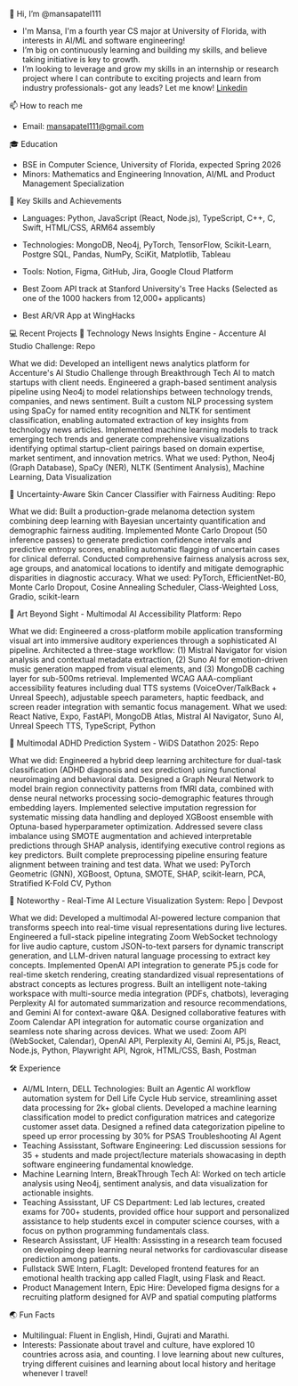👋 Hi, I’m @mansapatel111
- I'm Mansa, I'm a fourth year CS major at University of Florida, with interests in AI/ML and software engineering!
- I’m big on continuously learning and building my skills, and believe taking initiative is key to growth.
- I’m looking to leverage and grow my skills in an internship or research project where I can contribute to exciting projects and learn from industry professionals- got any leads? Let me know! [Linkedin](https://www.linkedin.com/in/mansa-patel/)

📫 How to reach me
- Email: mansapatel111@gmail.com 

🎓 Education
- BSE in Computer Science, University of Florida, expected Spring 2026
- Minors: Mathematics and Engineering Innovation, AI/ML and Product Management Specialization 

🌟 Key Skills and Achievements
- Languages: Python, JavaScript (React, Node.js), TypeScript, C++, C, Swift, HTML/CSS, ARM64 assembly
- Technologies: MongoDB,  Neo4j, PyTorch, TensorFlow, Scikit-Learn, Postgre SQL, Pandas, NumPy, SciKit, Matplotlib, Tableau

- Tools: Notion, Figma, GitHub, Jira, Google Cloud Platform
- Best Zoom API track at Stanford University's Tree Hacks (Selected as one of the 1000 hackers from 12,000+ applicants)
- Best AR/VR App at WingHacks 

💻 Recent Projects
🏢 Technology News Insights Engine - Accenture AI Studio Challenge: Repo

What we did: Developed an intelligent news analytics platform for Accenture's AI Studio Challenge through Breakthrough Tech AI to match startups with client needs. Engineered a graph-based sentiment analysis pipeline using Neo4j to model relationships between technology trends, companies, and news sentiment. Built a custom NLP processing system using SpaCy for named entity recognition and NLTK for sentiment classification, enabling automated extraction of key insights from technology news articles. Implemented machine learning models to track emerging tech trends and generate comprehensive visualizations identifying optimal startup-client pairings based on domain expertise, market sentiment, and innovation metrics.
What we used: Python, Neo4j (Graph Database), SpaCy (NER), NLTK (Sentiment Analysis), Machine Learning, Data Visualization


🔬 Uncertainty-Aware Skin Cancer Classifier with Fairness Auditing: Repo

What we did: Built a production-grade melanoma detection system combining deep learning with Bayesian uncertainty quantification and demographic fairness auditing. Implemented Monte Carlo Dropout (50 inference passes) to generate prediction confidence intervals and predictive entropy scores, enabling automatic flagging of uncertain cases for clinical deferral. Conducted comprehensive fairness analysis across sex, age groups, and anatomical locations to identify and mitigate demographic disparities in diagnostic accuracy.
What we used: PyTorch, EfficientNet-B0, Monte Carlo Dropout, Cosine Annealing Scheduler, Class-Weighted Loss, Gradio, scikit-learn


🎨 Art Beyond Sight - Multimodal AI Accessibility Platform: Repo

What we did: Engineered a cross-platform mobile application transforming visual art into immersive auditory experiences through a sophisticated AI pipeline. Architected a three-stage workflow: (1) Mistral Navigator for vision analysis and contextual metadata extraction, (2) Suno AI for emotion-driven music generation mapped from visual elements, and (3) MongoDB caching layer for sub-500ms retrieval. Implemented WCAG AAA-compliant accessibility features including dual TTS systems (VoiceOver/TalkBack + Unreal Speech), adjustable speech parameters, haptic feedback, and screen reader integration with semantic focus management.
What we used: React Native, Expo, FastAPI, MongoDB Atlas, Mistral AI Navigator, Suno AI, Unreal Speech TTS, TypeScript, Python


🧠 Multimodal ADHD Prediction System - WiDS Datathon 2025: Repo

What we did: Engineered a hybrid deep learning architecture for dual-task classification (ADHD diagnosis and sex prediction) using functional neuroimaging and behavioral data. Designed a Graph Neural Network to model brain region connectivity patterns from fMRI data, combined with dense neural networks processing socio-demographic features through embedding layers. Implemented selective imputation regression for systematic missing data handling and deployed XGBoost ensemble with Optuna-based hyperparameter optimization. Addressed severe class imbalance using SMOTE augmentation and achieved interpretable predictions through SHAP analysis, identifying executive control regions as key predictors. Built complete preprocessing pipeline ensuring feature alignment between training and test data.
What we used: PyTorch Geometric (GNN), XGBoost, Optuna, SMOTE, SHAP, scikit-learn, PCA, Stratified K-Fold CV, Python


🌲 Noteworthy - Real-Time AI Lecture Visualization System: Repo | Devpost

What we did: Developed a multimodal AI-powered lecture companion that transforms speech into real-time visual representations during live lectures. Engineered a full-stack pipeline integrating Zoom WebSocket technology for live audio capture, custom JSON-to-text parsers for dynamic transcript generation, and LLM-driven natural language processing to extract key concepts. Implemented OpenAI API integration to generate P5.js code for real-time sketch rendering, creating standardized visual representations of abstract concepts as lectures progress. Built an intelligent note-taking workspace with multi-source media integration (PDFs, chatbots), leveraging Perplexity AI for automated summarization and resource recommendations, and Gemini AI for context-aware Q&A. Designed collaborative features with Zoom Calendar API integration for automatic course organization and seamless note sharing across devices.
What we used: Zoom API (WebSocket, Calendar), OpenAI API, Perplexity AI, Gemini AI, P5.js, React, Node.js, Python, Playwright API, Ngrok, HTML/CSS, Bash, Postman

🛠️ Experience
- AI/ML Intern, DELL Technologies: Built an Agentic AI workflow automation system for Dell Life Cycle Hub service, streamlining asset data processing for 2k+  global clients. Developed a machine learning classification model to predict configuration matrices and categorize customer asset data. Designed a refined data categorization pipeline to speed up error processing by 30% for PSAS Troubleshooting AI Agent
- Teaching Assisstant, Software Engineering: Led discussion sessions for 35 + students and made project/lecture materials showacasing in depth software engineering fundamental knowledge. 
- Machine Learning Intern, BreakThrough Tech AI: Worked on tech article analysis using Neo4j, sentiment analysis, and data visualization for actionable insights.
- Teaching Assisstant, UF CS Department: Led lab lectures, created exams for 700+ students, provided office hour support and personalized assistance to help students excel in computer 
  science courses, with a focus on python programming fundamentals class.
- Research Assisstant, UF Health: Assissting in a research team focused on developing deep learning neural networks for cardiovascular disease prediction among patients.
- Fullstack SWE Intern, FLagIt: Developed frontend features for an emotional health tracking app called FlagIt, using Flask and React.
- Product Management Intern, Epic Hire: Developed figma designs for a recruiting platform designed for AVP and spatial computing platforms

🌏 Fun Facts
- Multilingual: Fluent in English, Hindi, Gujrati and Marathi.
- Interests: Passionate about travel and culture, have explored 10 countries across asia, and counting. I love learning about new cultures, trying different cuisines and learning about local history and heritage whenever I travel!





